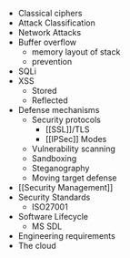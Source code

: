 - Classical ciphers
- Attack Classification
- Network Attacks
- Buffer overflow
	- memory layout of stack
	- prevention
- SQLi
- XSS
	- Stored
	- Reflected
- Defense mechanisms
	- Security protocols
		- [[SSL]]/TLS
		- [[IPSec]] Modes
	- Vulnerability scanning
	- Sandboxing
	- Steganography
	- Moving target defense
- [[Security Management]]
- Security Standards
	- ISO27001
- Software Lifecycle
	- MS SDL
- Engineering requirements
- The cloud